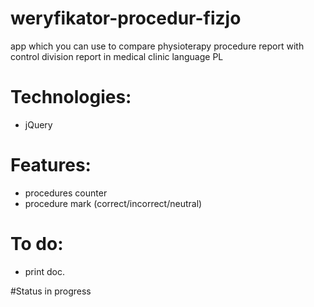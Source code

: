 # weryfikator-procedur-fizjo
app which you can use to compare physioterapy procedure report with control division report in medical clinic 
language PL

# Technologies: 
- jQuery

# Features:
- procedures counter
- procedure mark (correct/incorrect/neutral)

# To do:

- print doc.

#Status
in progress
